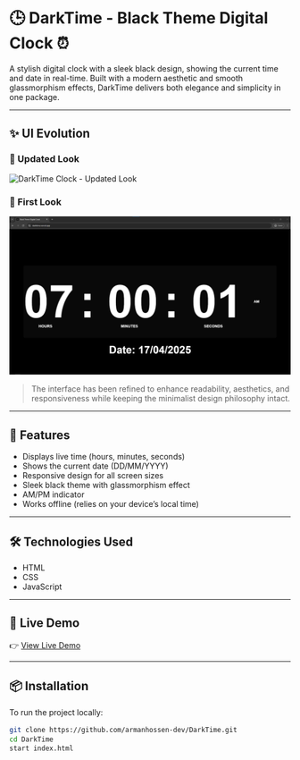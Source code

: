 # 🕒 DarkTime - Black Theme Digital Clock ⏰

A stylish digital clock with a sleek black design, showing the current time and date in real-time. Built with a modern aesthetic and smooth glassmorphism effects, DarkTime delivers both elegance and simplicity in one package.

---

## ✨ UI Evolution

### 🔄 Updated Look
![DarkTime Clock - Updated Look]([https://raw.githubusercontent.com/armanhossen-dev/DarkTime/refs/heads/main/Screenshot2.png)

### 🧪 First Look
![DarkTime Clock - First Look](https://raw.githubusercontent.com/armanhossen-dev/DarkTime/refs/heads/main/Screenshot1.png)

> The interface has been refined to enhance readability, aesthetics, and responsiveness while keeping the minimalist design philosophy intact.

---

## 🚀 Features

- Displays live time (hours, minutes, seconds)
- Shows the current date (DD/MM/YYYY)
- Responsive design for all screen sizes
- Sleek black theme with glassmorphism effect
- AM/PM indicator
- Works offline (relies on your device’s local time)

---

## 🛠️ Technologies Used

- HTML
- CSS
- JavaScript

---

## 🔗 Live Demo

👉 [View Live Demo](https://darktime.vercel.app/)

---

## 📦 Installation

To run the project locally:

```bash
git clone https://github.com/armanhossen-dev/DarkTime.git
cd DarkTime
start index.html
